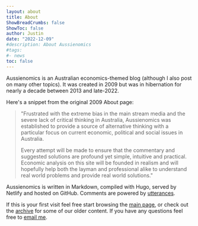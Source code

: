 ```yaml
---
layout: about
title: About
ShowBreadCrumbs: false
ShowToc: false
author: Justin
date: "2022-12-09"
#description: About Aussienomics
#tags:
#- news
toc: false
---
```


Aussienomics is an Australian economics-themed blog (although I also post on many other topics). It was created in 2009 but was in hibernation for nearly a decade between 2013 and late-2022. 

Here's a snippet from the original 2009 About page:

> "Frustrated with the extreme bias in the main stream media and the severe lack of critical thinking in Australia, Aussienomics was established to provide a source of alternative thinking with a particular focus on current economic, political and social issues in Australia.
> 
> Every attempt will be made to ensure that the commentary and suggested solutions are profound yet simple, intuitive and practical. Economic analysis on this site will be founded in realism and will hopefully help both the layman and professional alike to understand real world problems and provide real world solutions."

Aussienomics is written in Markdown, compiled with Hugo, served by Netlify and hosted on GitHub. Comments are powered by [utterances](https://utteranc.es/).

If this is your first visit feel free start browsing the [main page](/), or check out the [archive](/archives) for some of our older content. If you have any questions feel free to [email me](mailto:justin@aussienomics.com).